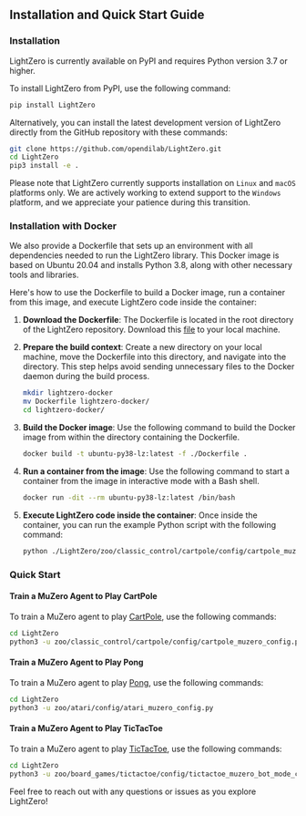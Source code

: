 ## Installation and Quick Start Guide

### Installation

LightZero is currently available on PyPI and requires Python version 3.7 or higher.

To install LightZero from PyPI, use the following command:

```bash
pip install LightZero
```

Alternatively, you can install the latest development version of LightZero directly from the GitHub repository with these commands:

```bash
git clone https://github.com/opendilab/LightZero.git
cd LightZero
pip3 install -e .
```

Please note that LightZero currently supports installation on `Linux` and `macOS` platforms only. We are actively working to extend support to the `Windows` platform, and we appreciate your patience during this transition.

### Installation with Docker

We also provide a Dockerfile that sets up an environment with all dependencies needed to run the LightZero library. This Docker image is based on Ubuntu 20.04 and installs Python 3.8, along with other necessary tools and libraries.

Here's how to use the Dockerfile to build a Docker image, run a container from this image, and execute LightZero code inside the container:

1. **Download the Dockerfile**: The Dockerfile is located in the root directory of the LightZero repository. Download this [file](https://github.com/opendilab/LightZero/blob/main/Dockerfile) to your local machine.

2. **Prepare the build context**: Create a new directory on your local machine, move the Dockerfile into this directory, and navigate into the directory. This step helps avoid sending unnecessary files to the Docker daemon during the build process.

    ```bash
    mkdir lightzero-docker
    mv Dockerfile lightzero-docker/
    cd lightzero-docker/
    ```

3. **Build the Docker image**: Use the following command to build the Docker image from within the directory containing the Dockerfile.

    ```bash
    docker build -t ubuntu-py38-lz:latest -f ./Dockerfile .
    ```

4. **Run a container from the image**: Use the following command to start a container from the image in interactive mode with a Bash shell.

    ```bash
    docker run -dit --rm ubuntu-py38-lz:latest /bin/bash
    ```

5. **Execute LightZero code inside the container**: Once inside the container, you can run the example Python script with the following command:

    ```bash
    python ./LightZero/zoo/classic_control/cartpole/config/cartpole_muzero_config.py
    ```

### Quick Start

#### Train a MuZero Agent to Play CartPole

To train a MuZero agent to play [CartPole](https://gymnasium.farama.org/environments/classic_control/cart_pole/), use the following commands:

```bash
cd LightZero
python3 -u zoo/classic_control/cartpole/config/cartpole_muzero_config.py
```

#### Train a MuZero Agent to Play Pong

To train a MuZero agent to play [Pong](https://gymnasium.farama.org/environments/atari/pong/), use the following commands:

```bash
cd LightZero
python3 -u zoo/atari/config/atari_muzero_config.py
```

#### Train a MuZero Agent to Play TicTacToe

To train a MuZero agent to play [TicTacToe](https://en.wikipedia.org/wiki/Tic-tac-toe), use the following commands:

```bash
cd LightZero
python3 -u zoo/board_games/tictactoe/config/tictactoe_muzero_bot_mode_config.py
```

Feel free to reach out with any questions or issues as you explore LightZero!